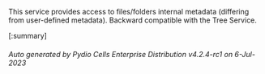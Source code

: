 






This service provides access to files/folders internal metadata (differing from user-defined metadata). Backward compatible with the Tree Service.

[:summary]

###### Auto generated by Pydio Cells Enterprise Distribution v4.2.4-rc1 on 6-Jul-2023
